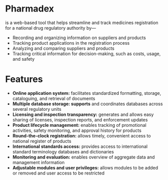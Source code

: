 <h1>Pharmadex</h1> 
is a web-based tool that helps streamline and track medicines registration for a national drug regulatory authority by—
<ul>
<li>Recording and organizing information on suppliers and products
<li>Tracking product applications in the registration process
<li>Analyzing and comparing suppliers and products
<li>Tracking critical information for decision-making, such as costs, usage, and safety
</ul>
<h1>Features</h1>
<ul>
  <li><b>Online application system:</b> facilitates standardized formatting, storage, cataloguing, and retrieval of documents
<li><b>Multiple database storage: supports</b> and coordinates databases across several regulatory units
<li><b>Licensing and inspection transparency:</b> generates and allows easy sharing of licenses, inspection reports, and enforcement updates
<li><b>Product lifecycle management:</b> enables tracking of promotional activities, safety monitoring, and approval history for products
<li><b>Round-the-clock registration:</b> allows timely, convenient access to national register of products
<li><b>International standards access:</b> provides access to international standard terminology databases and dictionaries
<li><b>Monitoring and evaluation:</b> enables overview of aggregate data and management information
<li><b>Adjustable modules and user privileges:</b> allows modules to be added or removed and user access to be restricted
</ul>
